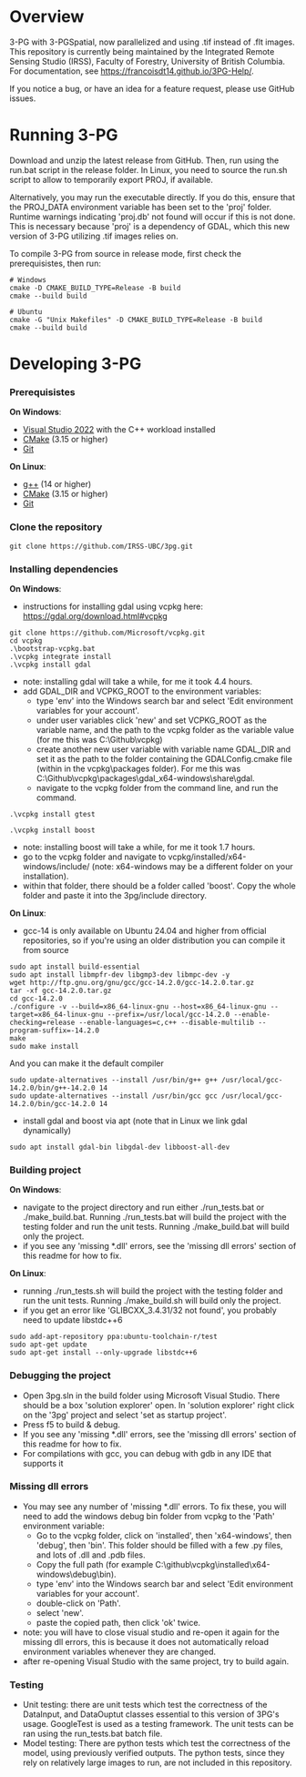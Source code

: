 # Overview
3-PG with 3-PGSpatial, now parallelized and using .tif instead of .flt images. This repository is currently being maintained by the Integrated Remote Sensing Studio (IRSS), Faculty of Forestry, University of British Columbia. For documentation, see https://francoisdt14.github.io/3PG-Help/.

If you notice a bug, or have an idea for a feature request, please use GitHub issues.

# Running 3-PG
Download and unzip the latest release from GitHub. Then, run using the run.bat script in the release folder. In Linux, you need to source the run.sh script to allow to temporarily export PROJ, if available. 

Alternatively, you may run the executable directly. If you do this, ensure that the PROJ_DATA environment variable has been set to the 'proj' folder. Runtime warnings indicating 'proj.db' not found will occur if this is not done. This is necessary because 'proj' is a dependency of GDAL, which this new version of 3-PG utilizing .tif images relies on.

To compile 3-PG from source in release mode, first check the prerequisistes, then run:
```
# Windows
cmake -D CMAKE_BUILD_TYPE=Release -B build
cmake --build build

# Ubuntu
cmake -G "Unix Makefiles" -D CMAKE_BUILD_TYPE=Release -B build
cmake --build build
```

# Developing 3-PG
### Prerequisistes
**On Windows**:
* [Visual Studio 2022](https://visualstudio.microsoft.com/vs/) with the C++ workload installed
* [CMake](https://cmake.org/download/) (3.15 or higher)
* [Git](https://git-scm.com/download/win)

**On Linux**:
* [g++](https://gcc.gnu.org/) (14 or higher)
* [CMake](https://cmake.org/download/) (3.15 or higher)
* [Git](https://git-scm.com/downloads/linux)

### Clone the repository
```
git clone https://github.com/IRSS-UBC/3pg.git
```

### Installing dependencies
**On Windows**:
 - instructions for installing gdal using vcpkg here: https://gdal.org/download.html#vcpkg
```
git clone https://github.com/Microsoft/vcpkg.git
cd vcpkg
.\bootstrap-vcpkg.bat
.\vcpkg integrate install
.\vcpkg install gdal
```
 - note: installing gdal will take a while, for me it took 4.4 hours.
 - add GDAL_DIR and VCPKG_ROOT to the environment variables:
   - type 'env' into the Windows search bar and select 'Edit environment variables for your account'.
   - under user variables click 'new' and set VCPKG_ROOT as the variable name, and the path to the vcpkg folder as the variable value (for me this was C:\Github\vcpkg)
   - create another new user variable with variable name GDAL_DIR and set it as the path to the folder containing the GDALConfig.cmake file (within in the vcpkg\packages folder). For me this was C:\Github\vcpkg\packages\gdal_x64-windows\share\gdal.
   - navigate to the vcpkg folder from the command line, and run the command.
```
.\vcpkg install gtest
```
```
.\vcpkg install boost
```
- note: installing boost will take a while, for me it took 1.7 hours.
- go to the vcpkg folder and navigate to vcpkg/installed/x64-windows/include/ (note: x64-windows may be a different folder on your installation).
- within that folder, there should be a folder called 'boost'. Copy the whole folder and paste it into the 3pg/include directory.

**On Linux**:
- gcc-14 is only available on Ubuntu 24.04 and higher from official repositories, so if you're using an older distribution you can compile it from source
```
sudo apt install build-essential
sudo apt install libmpfr-dev libgmp3-dev libmpc-dev -y
wget http://ftp.gnu.org/gnu/gcc/gcc-14.2.0/gcc-14.2.0.tar.gz
tar -xf gcc-14.2.0.tar.gz
cd gcc-14.2.0
./configure -v --build=x86_64-linux-gnu --host=x86_64-linux-gnu --target=x86_64-linux-gnu --prefix=/usr/local/gcc-14.2.0 --enable-checking=release --enable-languages=c,c++ --disable-multilib --program-suffix=-14.2.0
make
sudo make install
```
And you can make it the default compiler
```
sudo update-alternatives --install /usr/bin/g++ g++ /usr/local/gcc-14.2.0/bin/g++-14.2.0 14
sudo update-alternatives --install /usr/bin/gcc gcc /usr/local/gcc-14.2.0/bin/gcc-14.2.0 14
```
- install gdal and boost via apt (note that in Linux we link gdal dynamically)
```
sudo apt install gdal-bin libgdal-dev libboost-all-dev
```

### Building project
**On Windows**:
 - navigate to the project directory and run either ./run_tests.bat or ./make_build.bat.
Running ./run_tests.bat will build the project with the testing folder and run the
unit tests. Running ./make_build.bat will build only the project.
 - if you see any 'missing *.dll' errors, see the 'missing dll errors' section of this readme for how to fix.

**On Linux**:
- running ./run_tests.sh will build the project with the testing folder and run the
unit tests. Running ./make_build.sh will build only the project.
- if you get an error like 'GLIBCXX_3.4.31/32 not found', you probably need to update libstdc++6
 ```
sudo add-apt-repository ppa:ubuntu-toolchain-r/test
sudo apt-get update
sudo apt-get install --only-upgrade libstdc++6
```

### Debugging the project
 - Open 3pg.sln in the build folder using Microsoft Visual Studio. There should be a box 'solution explorer' open. In 'solution explorer' right click on the '3pg' project and select 'set as startup project'.
 - Press f5 to build & debug.
 -  If you see any 'missing *.dll' errors, see the 'missing dll errors' section of this readme for how to fix.
 - For compilations with gcc, you can debug with gdb in any IDE that supports it

### Missing dll errors
 - You may see any number of 'missing *.dll' errors. To fix these, you will need to add the windows debug bin folder from vcpkg to the 'Path' environment variable:
   - Go to the vcpkg folder, click on 'installed', then 'x64-windows', then 'debug', then 'bin'. This folder should be filled with a few .py files, and lots of .dll and .pdb files. 
   - Copy the full path (for example C:\github\vcpkg\installed\x64-windows\debug\bin).
   - type 'env' into the Windows search bar and select 'Edit environment variables for your account'.
   - double-click on 'Path'.
   - select 'new'.
   - paste the copied path, then click 'ok' twice.
- note: you will have to close visual studio and re-open it again for the missing dll errors, this is because it does not automatically reload environment variables whenever they are changed.
- after re-opening Visual Studio with the same project, try to build again.

### Testing
 - Unit testing: there are unit tests which test the correctness of the DataInput, and DataOuptut classes essential to this version of 3PG's usage. GoogleTest is used as a testing framework. The unit tests can be ran using the run_tests.bat batch file.
 - Model testing: There are python tests which test the correctness of the model, using previously verified outputs. The python tests, since they rely on relatively large images to run, are not included in this repository.

